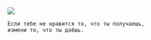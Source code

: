 <!--2020-02-02 22:23:56-->
<img src="/posts/Подборка цитат и афоризмов/im/koelo.jpg">

    Если тебе не нравится то, что ты получаешь, 
    измени то, что ты даёшь.
